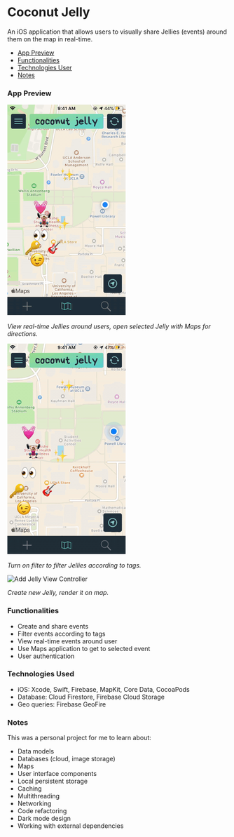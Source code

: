 # Coconut Jelly
An iOS application that allows users to visually share Jellies (events) around them on the map in real-time. 

* [App Preview](#App-Preview)
* [Functionalities](#Functionalities)
* [Technologies User](#Technologies-Used)
* [Notes](#Notes)

### App Preview

![Map View Controller](https://github.com/ardentlycurious101/Coconut-Jelly/blob/master/GIF/MapViewController.gif)

_View real-time Jellies around users, open selected Jelly with Maps for directions._

![Filter View Controller](https://github.com/ardentlycurious101/Coconut-Jelly/blob/master/GIF/FilterViewController.gif)

_Turn on filter to filter Jellies according to tags._

![Add Jelly View Controller](https://github.com/ardentlycurious101/Coconut-Jelly/blob/master/GIF/AddJelliesViewController.gif)

_Create new Jelly, render it on map._

### Functionalities
* Create and share events
* Filter events according to tags
* View real-time events around user
* Use Maps application to get to selected event
* User authentication
### Technologies Used
* iOS: Xcode, Swift, Firebase, MapKit, Core Data, CocoaPods
* Database: Cloud Firestore,&nbsp;Firebase Cloud Storage
* Geo queries: Firebase GeoFire
### Notes
This was a personal project for me to learn about:
* Data models
* Databases (cloud, image storage)
* Maps
* User interface components
* Local persistent storage
* Caching
* Multithreading
* Networking
* Code refactoring
* Dark mode design
* Working with external dependencies
